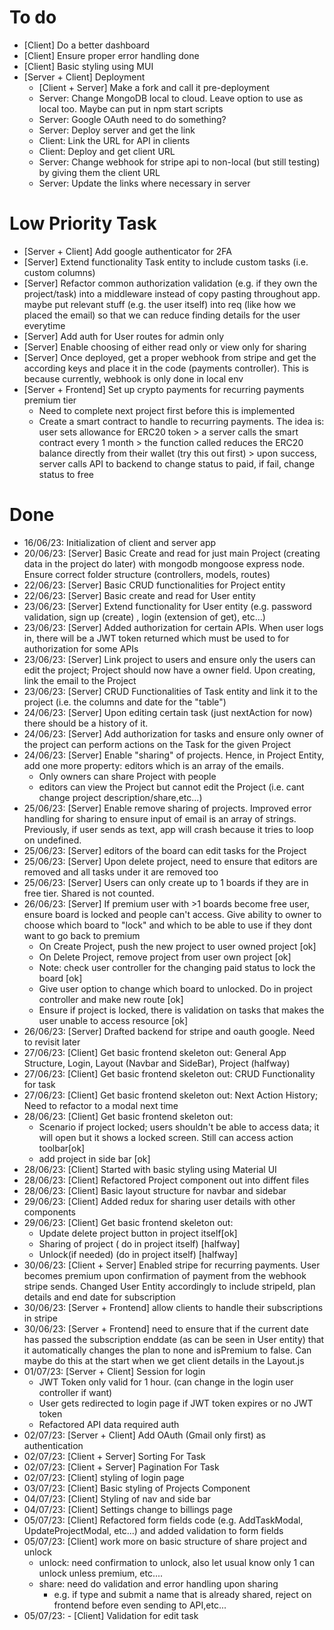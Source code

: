 # To do
- [Client] Do a better dashboard
- [Client] Ensure proper error handling done
- [Client] Basic styling using MUI
- [Server + Client] Deployment
    - [Client + Server] Make a fork and call it pre-deployment
    - Server: Change MongoDB local to cloud. Leave option to use as local too. Maybe can put in npm start scripts
    - Server: Google OAuth need to do something?
    - Server: Deploy server and get the link
    - Client: Link the URL for API in clients
    - Client: Deploy and get client URL
    - Server: Change webhook for stripe api to non-local (but still testing) by giving them the client URL
    - Server: Update the links where necessary in server 

# Low Priority Task
- [Server + Client] Add google authenticator for 2FA
- [Server] Extend functionality Task entity to include custom tasks (i.e. custom columns)
- [Server] Refactor common authorization validation (e.g. if they own the project/task) into a middleware instead of copy pasting throughout app. maybe put relevant stuff (e.g. the user itself) into req (like how we placed the email) so that we can reduce finding details for the user everytime
- [Server] Add auth for User routes for admin only
- [Server] Enable choosing of either read only or view only for sharing
- [Server] Once deployed, get a proper webhook from stripe and get the according keys and place it in the code (payments controller). This is because currently, webhook is only done in local env
- [Server + Frontend] Set up crypto payments for recurring payments premium tier
    - Need to complete next project first before this is implemented
    - Create a smart contract to handle to recurring payments. The idea is: user sets allowance for ERC20 token > a server calls the smart contract every 1 month > the function called reduces the ERC20 balance directly from their wallet (try this out first) > upon success, server calls API to backend to change status to paid, if fail, change status to free


# Done
- 16/06/23: Initialization of client and server app
- 20/06/23: [Server] Basic Create and read for just main Project (creating data in the project do later) with mongodb mongoose express node. Ensure correct folder structure (controllers, models, routes)
- 22/06/23: [Server] Basic CRUD functionalities for Project entity
- 22/06/23: [Server] Basic create and read for User entity
- 23/06/23: [Server] Extend functionality for User entity (e.g. password validation, sign up (create) , login (extension of get), etc...)
- 23/06/23: [Server] Added authorization for certain APIs. When user logs in, there will be a JWT token returned which must be used to for authorization for some APIs
- 23/06/23: [Server] Link project to users and ensure only the users can edit the project; Project should now have a owner field. Upon creating, link the email to the Project
- 23/06/23: [Server] CRUD Functionalities of Task entity and link it to the project (i.e. the columns and date for the "table")
- 24/06/23: [Server] Upon editing certain task (just nextAction for now) there should be a history of it.  
- 24/06/23: [Server] Add authorization for tasks and ensure only owner of the project can perform actions on the Task for the given Project
- 24/06/23: [Server] Enable "sharing" of projects. Hence, in Project Entity, add one more property: editors which is an array of the emails.
    - Only owners can share Project with people
    - editors can view the Project but cannot edit the Project (i.e. cant change project description/share,etc...)
- 25/06/23: [Server] Enable remove sharing of projects. Improved error handling for sharing to ensure input of email is an array of strings. Previously, if user sends as text, app will crash because it tries to loop on undefined. 
- 25/06/23: [Server] editors of the board can edit tasks for the Project
- 25/06/23: [Server] Upon delete project, need to ensure that editors are removed and all tasks under it are removed too
- 25/06/23: [Server] Users can only create up to 1 boards if they are in free tier. Shared is not counted. 
- 26/06/23: [Server] If premium user with >1 boards become free user, ensure board is locked and people can't access. Give ability to owner to choose which board to "lock" and which to be able to use if they dont want to go back to premium
    - On Create Project, push the new project to user owned project [ok]
    - On Delete Project, remove project from user own project [ok]
    - Note: check user controller for the changing paid status to lock the board [ok]
    - Give user option to change which board to unlocked. Do in project controller and make new route [ok]
    - Ensure if project is locked, there is validation on tasks that makes the user unable to access resource [ok]
- 26/06/23: [Server] Drafted backend for stripe and oauth google. Need to revisit later
- 27/06/23: [Client] Get basic frontend skeleton out: General App Structure, Login, Layout (Navbar and SideBar), Project (halfway)
- 27/06/23: [Client] Get basic frontend skeleton out: CRUD Functionality for task
- 27/06/23: [Client] Get basic frontend skeleton out: Next Action History; Need to refactor to a modal next time
- 28/06/23: [Client] Get basic frontend skeleton out:
    - Scenario if project locked; users shouldn't be able to access data; it will open but it shows a locked screen. Still can access action toolbar[ok]
    - add project in side bar [ok]
- 28/06/23: [Client] Started with basic styling using Material UI
- 28/06/23: [Client] Refactored Project component out into diffent files
- 28/06/23: [Client] Basic layout structure for navbar and sidebar
- 29/06/23: [Client] Added redux for sharing user details with other components
- 29/06/23: [Client] Get basic frontend skeleton out: 
    - Update delete project button in project itself[ok]
    - Sharing of project ( do in project itself) [halfway]
    - Unlock(if needed) (do in project itself) [halfway]
- 30/06/23: [Client + Server] Enabled stripe for recurring payments. User becomes premium upon confirmation of payment from the webhook stripe sends. Changed User Entity accordingly to include stripeId, plan details and end date for subscription
- 30/06/23: [Server + Frontend] allow clients to handle their subscriptions in stripe
- 30/06/23: [Server + Frontend] need to ensure that if the current date has passed the subscription enddate (as can be seen in User entity) that it automatically changes the plan to none and isPremium to false. Can maybe do this at the start when we get client details in the Layout.js 
- 01/07/23: [Server + Client] Session for login
    - JWT Token only valid for 1 hour. (can change in the login user controller if want)
    - User gets redirected to login page if JWT token expires or no JWT token
    - Refactored API data required auth
- 02/07/23: [Server + Client] Add OAuth (Gmail only first) as authentication
- 02/07/23: [Client + Server] Sorting For Task
- 02/07/23: [Client + Server] Pagination For Task
- 02/07/23: [Client] styling of login page
- 03/07/23: [Client] Basic styling of Projects Component 
- 04/07/23: [Client] Styling of nav and side bar
- 04/07/23: [Client] Settings change to billings page
- 05/07/23: [Client] Refactored form fields code (e.g. AddTaskModal, UpdateProjectModal, etc...) and added validation to form fields
- 05/07/23: [Client] work more on basic structure of share project and unlock
    - unlock: need confirmation to unlock, also let usual know only 1 can unlock unless premium, etc....
    - share: need do validation and error handling upon sharing
        - e.g. if type and submit a name that is already shared, reject on frontend before even sending to API,etc...
- 05/07/23: - [Client] Validation for edit task